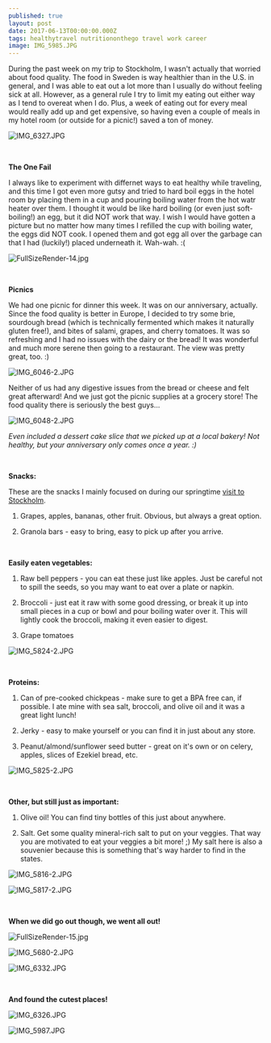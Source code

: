 ```yaml
---
published: true
layout: post
date: 2017-06-13T00:00:00.000Z
tags: healthytravel nutritiononthego travel work career 
image: IMG_5985.JPG
---
```



During the past week on my trip to Stockholm, I wasn't actually that worried about food quality. The food in Sweden is way healthier than in the U.S. in general, and I was able to eat out a lot more than I usually do without feeling sick at all. However, as a general rule I try to limit my eating out either way as I tend to overeat when I do. Plus, a week of eating out for every meal would really add up and get expensive, so having even a couple of meals in my hotel room (or outside for a picnic!) saved a ton of money. 

![IMG_6327.JPG](/content/IMG_6327.JPG)

<br>

**The One Fail**

I always like to experiment with differnet ways to eat healthy while traveling, and this time I got even more gutsy and tried to hard boil eggs in the hotel room by placing them in a cup and pouring boiling water from the hot watr heater over them. I thought it would be like hard boiling (or even just soft-boiling!) an egg, but it did NOT work that way. I wish I would have gotten a picture but no matter how many times I refilled the cup with boiling water, the eggs did NOT cook. I opened them and got egg all over the garbage can that I had (luckily!) placed underneath it. Wah-wah. :(

![FullSizeRender-14.jpg](/content/FullSizeRender-14.jpg)


<br>

**Picnics**

We had one picnic for dinner this week. It was on our anniversary, actually. Since the food quality is better in Europe, I decided to try some brie, sourdough bread (which is technically fermented which makes it naturally gluten free!), and bites of salami, grapes, and cherry tomatoes. It was so refreshing and I had no issues with the dairy or the bread! It was wonderful and much more serene then going to a restaurant. The view was pretty great, too. :)



![IMG_6046-2.JPG](/content/IMG_6046-2.JPG)

Neither of us had any digestive issues from the bread or cheese and felt great afterward! And we just got the picnic supplies at a grocery store! The food quality there is seriously the best guys...


![IMG_6048-2.JPG](/content/IMG_6048-2.JPG)

*Even included a dessert cake slice that we picked up at a local bakery! Not healthy, but your anniversary only comes once a year. :)*

<br>

**Snacks:**

These are the snacks I mainly focused on during our springtime [visit to Stockholm](http://edibleem.com/sweden-vlog). 

1. Grapes, apples, bananas, other fruit. Obvious, but always a great option. 

2. Granola bars - easy to bring, easy to pick up after you arrive.


<br>

**Easily eaten vegetables:**

1. Raw bell peppers - you can eat these just like apples. Just be careful not to spill the seeds, so you may want to eat over a plate or napkin. 

2. Broccoli - just eat it raw with some good dressing, or break it up into small pieces in a cup or bowl and pour boiling water over it. This will lightly cook the broccoli, making it even easier to digest. 

3. Grape tomatoes

![IMG_5824-2.JPG](/content/IMG_5824-2.JPG)

<br>

**Proteins:**

1. Can of pre-cooked chickpeas - make sure to get a BPA free can, if possible. I ate mine with sea salt, broccoli, and olive oil and it was a great light lunch!

2. Jerky - easy to make yourself or you can find it in just about any store.

3. Peanut/almond/sunflower seed butter - great on it's own or on celery, apples, slices of Ezekiel bread, etc. 

![IMG_5825-2.JPG](/content/IMG_5825-2.JPG)

<br>

**Other, but still just as important:**

1. Olive oil! You can find tiny bottles of this just about anywhere.

2. Salt. Get some quality mineral-rich salt to put on your veggies. That way you are motivated to eat your veggies a bit more! ;) My salt here is also a souvenier because this is something that's way harder to find in the states. 

![IMG_5816-2.JPG](/content/IMG_5816-2.JPG)

![IMG_5817-2.JPG](/content/IMG_5817-2.JPG)

<br>

**When we did go out though, we went all out!**


![FullSizeRender-15.jpg](/content/FullSizeRender-15.jpg)

![IMG_5680-2.JPG](/content/IMG_5680-2.JPG)

![IMG_6332.JPG](/content/IMG_6332.JPG)

<br>

**And found the cutest places!**

![IMG_6326.JPG](/content/IMG_6326.JPG)

![IMG_5987.JPG](/content/IMG_5987.JPG)




